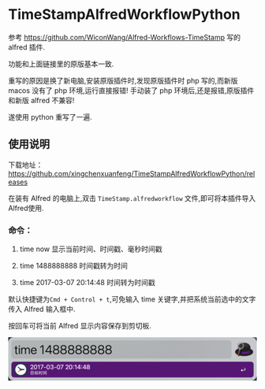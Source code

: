 # TimeStampAlfredWorkflowPython

参考 https://github.com/WiconWang/Alfred-Workflows-TimeStamp 写的 alfred 插件.

功能和上面链接里的原版基本一致.

重写的原因是换了新电脑,安装原版插件时,发现原版插件时 php 写的,而新版 macos 没有了 php 环境,运行直接报错! 手动装了 php 环境后,还是报错,原版插件和新版 alfred 不兼容!

遂使用 python 重写了一遍.

## 使用说明
下载地址： https://github.com/xingchenxuanfeng/TimeStampAlfredWorkflowPython/releases

在装有 Alfred 的电脑上,双击 `TimeStamp.alfredworkflow` 文件,即可将本插件导入Alfred使用.

### 命令：
1. time now  显示当前时间、时间戳、毫秒时间戳

2. time 1488888888 时间戳转为时间

3. time 2017-03-07 20:14:48 时间转为时间戳


默认快捷键为`Cmd + Control + t`,可免输入 time 关键字,并把系统当前选中的文字传入 Alfred 输入框中.

按回车可将当前 Alfred 显示内容保存到剪切板.

![demo](https://raw.githubusercontent.com/xingchenxuanfeng/TimeStampAlfredWorkflowPython/main/wf.png)
